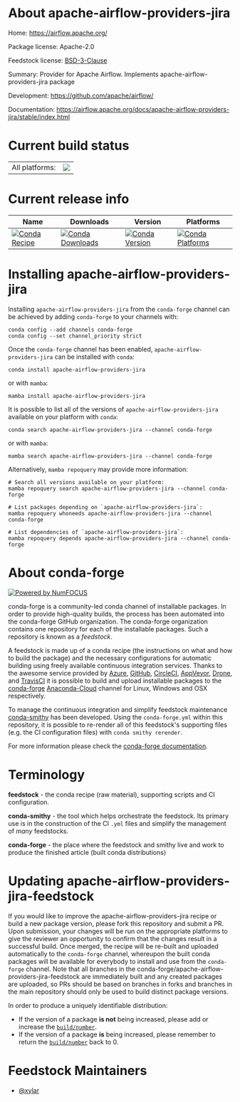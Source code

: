 About apache-airflow-providers-jira
===================================

Home: https://airflow.apache.org/

Package license: Apache-2.0

Feedstock license: [BSD-3-Clause](https://github.com/conda-forge/apache-airflow-providers-jira-feedstock/blob/main/LICENSE.txt)

Summary: Provider for Apache Airflow. Implements apache-airflow-providers-jira package

Development: https://github.com/apache/airflow/

Documentation: https://airflow.apache.org/docs/apache-airflow-providers-jira/stable/index.html

Current build status
====================


<table><tr><td>All platforms:</td>
    <td>
      <a href="https://dev.azure.com/conda-forge/feedstock-builds/_build/latest?definitionId=11922&branchName=main">
        <img src="https://dev.azure.com/conda-forge/feedstock-builds/_apis/build/status/apache-airflow-providers-jira-feedstock?branchName=main">
      </a>
    </td>
  </tr>
</table>

Current release info
====================

| Name | Downloads | Version | Platforms |
| --- | --- | --- | --- |
| [![Conda Recipe](https://img.shields.io/badge/recipe-apache--airflow--providers--jira-green.svg)](https://anaconda.org/conda-forge/apache-airflow-providers-jira) | [![Conda Downloads](https://img.shields.io/conda/dn/conda-forge/apache-airflow-providers-jira.svg)](https://anaconda.org/conda-forge/apache-airflow-providers-jira) | [![Conda Version](https://img.shields.io/conda/vn/conda-forge/apache-airflow-providers-jira.svg)](https://anaconda.org/conda-forge/apache-airflow-providers-jira) | [![Conda Platforms](https://img.shields.io/conda/pn/conda-forge/apache-airflow-providers-jira.svg)](https://anaconda.org/conda-forge/apache-airflow-providers-jira) |

Installing apache-airflow-providers-jira
========================================

Installing `apache-airflow-providers-jira` from the `conda-forge` channel can be achieved by adding `conda-forge` to your channels with:

```
conda config --add channels conda-forge
conda config --set channel_priority strict
```

Once the `conda-forge` channel has been enabled, `apache-airflow-providers-jira` can be installed with `conda`:

```
conda install apache-airflow-providers-jira
```

or with `mamba`:

```
mamba install apache-airflow-providers-jira
```

It is possible to list all of the versions of `apache-airflow-providers-jira` available on your platform with `conda`:

```
conda search apache-airflow-providers-jira --channel conda-forge
```

or with `mamba`:

```
mamba search apache-airflow-providers-jira --channel conda-forge
```

Alternatively, `mamba repoquery` may provide more information:

```
# Search all versions available on your platform:
mamba repoquery search apache-airflow-providers-jira --channel conda-forge

# List packages depending on `apache-airflow-providers-jira`:
mamba repoquery whoneeds apache-airflow-providers-jira --channel conda-forge

# List dependencies of `apache-airflow-providers-jira`:
mamba repoquery depends apache-airflow-providers-jira --channel conda-forge
```


About conda-forge
=================

[![Powered by
NumFOCUS](https://img.shields.io/badge/powered%20by-NumFOCUS-orange.svg?style=flat&colorA=E1523D&colorB=007D8A)](https://numfocus.org)

conda-forge is a community-led conda channel of installable packages.
In order to provide high-quality builds, the process has been automated into the
conda-forge GitHub organization. The conda-forge organization contains one repository
for each of the installable packages. Such a repository is known as a *feedstock*.

A feedstock is made up of a conda recipe (the instructions on what and how to build
the package) and the necessary configurations for automatic building using freely
available continuous integration services. Thanks to the awesome service provided by
[Azure](https://azure.microsoft.com/en-us/services/devops/), [GitHub](https://github.com/),
[CircleCI](https://circleci.com/), [AppVeyor](https://www.appveyor.com/),
[Drone](https://cloud.drone.io/welcome), and [TravisCI](https://travis-ci.com/)
it is possible to build and upload installable packages to the
[conda-forge](https://anaconda.org/conda-forge) [Anaconda-Cloud](https://anaconda.org/)
channel for Linux, Windows and OSX respectively.

To manage the continuous integration and simplify feedstock maintenance
[conda-smithy](https://github.com/conda-forge/conda-smithy) has been developed.
Using the ``conda-forge.yml`` within this repository, it is possible to re-render all of
this feedstock's supporting files (e.g. the CI configuration files) with ``conda smithy rerender``.

For more information please check the [conda-forge documentation](https://conda-forge.org/docs/).

Terminology
===========

**feedstock** - the conda recipe (raw material), supporting scripts and CI configuration.

**conda-smithy** - the tool which helps orchestrate the feedstock.
                   Its primary use is in the construction of the CI ``.yml`` files
                   and simplify the management of *many* feedstocks.

**conda-forge** - the place where the feedstock and smithy live and work to
                  produce the finished article (built conda distributions)


Updating apache-airflow-providers-jira-feedstock
================================================

If you would like to improve the apache-airflow-providers-jira recipe or build a new
package version, please fork this repository and submit a PR. Upon submission,
your changes will be run on the appropriate platforms to give the reviewer an
opportunity to confirm that the changes result in a successful build. Once
merged, the recipe will be re-built and uploaded automatically to the
`conda-forge` channel, whereupon the built conda packages will be available for
everybody to install and use from the `conda-forge` channel.
Note that all branches in the conda-forge/apache-airflow-providers-jira-feedstock are
immediately built and any created packages are uploaded, so PRs should be based
on branches in forks and branches in the main repository should only be used to
build distinct package versions.

In order to produce a uniquely identifiable distribution:
 * If the version of a package **is not** being increased, please add or increase
   the [``build/number``](https://docs.conda.io/projects/conda-build/en/latest/resources/define-metadata.html#build-number-and-string).
 * If the version of a package **is** being increased, please remember to return
   the [``build/number``](https://docs.conda.io/projects/conda-build/en/latest/resources/define-metadata.html#build-number-and-string)
   back to 0.

Feedstock Maintainers
=====================

* [@xylar](https://github.com/xylar/)

